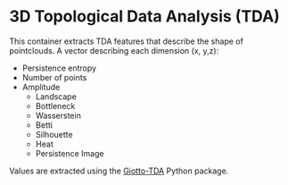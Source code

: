 # 3D Topological Data Analysis (TDA)
This container extracts TDA features that describe the shape of pointclouds. A vector describing each dimension (x, y,z):
* Persistence entropy
* Number of points 
* Amplitude
  * Landscape
  * Bottleneck
  * Wasserstein 
  * Betti 
  * Silhouette
  * Heat
  * Persistence Image

Values are extracted using the [Giotto-TDA](https://giotto-ai.github.io/gtda-docs/0.5.1/index.html) Python package.
